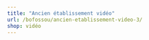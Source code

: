 ```yaml
---
title: "Ancien établissement vidéo"
url: /bofossou/ancien-etablissement-video-3/
shop: vidéo
---
```

